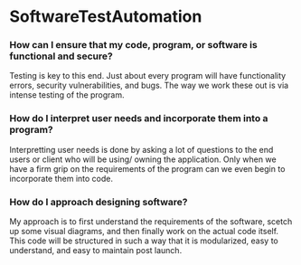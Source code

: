 # SoftwareTestAutomation

### How can I ensure that my code, program, or software is functional and secure?
Testing is key to this end. Just about every program will have functionality errors, security vulnerabilities, and bugs. The way we work these out is via intense testing of the program.

### How do I interpret user needs and incorporate them into a program?
Interpretting user needs is done by asking a lot of questions to the end users or client who will be using/ owning the application. Only when we have a firm grip on the requirements of the program can we even begin to incorporate them into code.

### How do I approach designing software?
My approach is to first understand the requirements of the software, scetch up some visual diagrams, and then finally work on the actual code itself. This code will be structured in such a way that it is modularized, easy to understand, and easy to maintain post launch.
